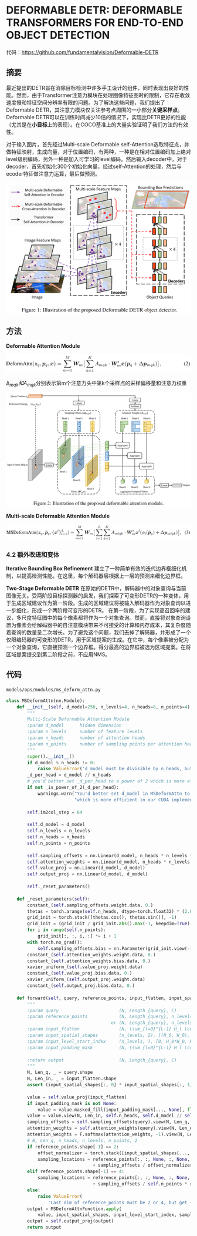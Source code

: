 # DEFORMABLE DETR: DEFORMABLE TRANSFORMERS FOR END-TO-END OBJECT DETECTION

代码：https://github.com/fundamentalvision/Deformable-DETR

## 摘要

最近提出的DETR旨在消除目标检测中许多手工设计的组件，同时表现出良好的性能。然而，由于Transformer注意力模块在处理图像特征图时的限制，它存在收敛速度慢和特征空间分辨率有限的问题。为了解决这些问题，我们提出了Deformable DETR，其注意力模块仅关注参考点周围的一小部分**关键采样点**。Deformable DETR可以在训练时间减少10倍的情况下，实现比DETR更好的性能（尤其是在**小目标**上的表现）。在COCO基准上的大量实验证明了我们方法的有效性。



对于输入图片，首先经过Multi-scale Deformable self-Attention选取特征点，并做特征映射，生成向量，对于位置编码，有两种，一种是在相对位置编码加上绝对level级别编码，另外一种是加入可学习的level编码。然后输入decoder中，对于decoder，首先初始化300个初始化向量，经过self-Attention的处理，然后与ecoder特征做注意力运算，最后做预测。

![1722858609712](assets/1722858609712.png)



## 方法

**Deformable Attention Module**

![1722857506026](assets/1722857506026.png)

$∆_{mqk}和A_{mqk}$分别表示第m个注意力头中第k个采样点的采样偏移量和注意力权重

![1722856086389](assets/1722856086389.png)

**Multi-scale Deformable Attention Module**

![1722857938563](assets/1722857938563.png)

### 4.2 额外改进和变体

**Iterative Bounding Box Refinement**  建立了一种简单有效的迭代边界框细化机制，以提高检测性能。在这里，每个解码器层根据上一层的预测来细化边界框。        

**Two-Stage Deformable DETR**  在原始的DETR中，解码器中的对象查询与当前图像无关。受两阶段目标探测器的启发，我们探索了可变形DETR的一种变体，用于生成区域建议作为第一阶段。生成的区域建议将被输入解码器作为对象查询以进一步细化，形成一个两阶段可变形的DETR。
    在第一阶段，为了实现高召回率的建议，多尺度特征图中的每个像素都将作为一个对象查询。然而，直接将对象查询设置为像素会给解码器中的自注意模块带来不可接受的计算和内存成本，其复杂度随着查询的数量呈二次增长。为了避免这个问题，我们去掉了解码器，并形成了一个仅限编码器的可变形的DETR，用于区域提案的生成。在它中，每个像素被分配为一个对象查询，它直接预测一个边界框。得分最高的边界框被选为区域提案。在将区域提案提交到第二阶段之前，不应用NMS。

## 代码



`models/ops/modules/ms_deform_attn.py`

```python
class MSDeformAttn(nn.Module):
    def __init__(self, d_model=256, n_levels=4, n_heads=8, n_points=4):
        """
        Multi-Scale Deformable Attention Module
        :param d_model      hidden dimension
        :param n_levels     number of feature levels
        :param n_heads      number of attention heads
        :param n_points     number of sampling points per attention head per feature level
        """
        super().__init__()
        if d_model % n_heads != 0:
            raise ValueError('d_model must be divisible by n_heads, but got {} and {}'.format(d_model, n_heads))
        _d_per_head = d_model // n_heads
        # you'd better set _d_per_head to a power of 2 which is more efficient in our CUDA implementation
        if not _is_power_of_2(_d_per_head):
            warnings.warn("You'd better set d_model in MSDeformAttn to make the dimension of each attention head a power of 2 "
                          "which is more efficient in our CUDA implementation.")

        self.im2col_step = 64

        self.d_model = d_model
        self.n_levels = n_levels
        self.n_heads = n_heads
        self.n_points = n_points

        self.sampling_offsets = nn.Linear(d_model, n_heads * n_levels * n_points * 2)
        self.attention_weights = nn.Linear(d_model, n_heads * n_levels * n_points)
        self.value_proj = nn.Linear(d_model, d_model)
        self.output_proj = nn.Linear(d_model, d_model)

        self._reset_parameters()

    def _reset_parameters(self):
        constant_(self.sampling_offsets.weight.data, 0.)
        thetas = torch.arange(self.n_heads, dtype=torch.float32) * (2.0 * math.pi / self.n_heads)
        grid_init = torch.stack([thetas.cos(), thetas.sin()], -1)
        grid_init = (grid_init / grid_init.abs().max(-1, keepdim=True)[0]).view(self.n_heads, 1, 1, 2).repeat(1, self.n_levels, self.n_points, 1)
        for i in range(self.n_points):
            grid_init[:, :, i, :] *= i + 1
        with torch.no_grad():
            self.sampling_offsets.bias = nn.Parameter(grid_init.view(-1))
        constant_(self.attention_weights.weight.data, 0.)
        constant_(self.attention_weights.bias.data, 0.)
        xavier_uniform_(self.value_proj.weight.data)
        constant_(self.value_proj.bias.data, 0.)
        xavier_uniform_(self.output_proj.weight.data)
        constant_(self.output_proj.bias.data, 0.)

    def forward(self, query, reference_points, input_flatten, input_spatial_shapes, input_level_start_index, input_padding_mask=None):
        """
        :param query                       (N, Length_{query}, C)
        :param reference_points            (N, Length_{query}, n_levels, 2), range in [0, 1], top-left (0,0), bottom-right (1, 1), including padding area
                                        or (N, Length_{query}, n_levels, 4), add additional (w, h) to form reference boxes
        :param input_flatten               (N, \sum_{l=0}^{L-1} H_l \cdot W_l, C)
        :param input_spatial_shapes        (n_levels, 2), [(H_0, W_0), (H_1, W_1), ..., (H_{L-1}, W_{L-1})]
        :param input_level_start_index     (n_levels, ), [0, H_0*W_0, H_0*W_0+H_1*W_1, H_0*W_0+H_1*W_1+H_2*W_2, ..., H_0*W_0+H_1*W_1+...+H_{L-1}*W_{L-1}]
        :param input_padding_mask          (N, \sum_{l=0}^{L-1} H_l \cdot W_l), True for padding elements, False for non-padding elements

        :return output                     (N, Length_{query}, C)
        """
        N, Len_q, _ = query.shape
        N, Len_in, _ = input_flatten.shape
        assert (input_spatial_shapes[:, 0] * input_spatial_shapes[:, 1]).sum() == Len_in

        value = self.value_proj(input_flatten)
        if input_padding_mask is not None:
            value = value.masked_fill(input_padding_mask[..., None], float(0))
        value = value.view(N, Len_in, self.n_heads, self.d_model // self.n_heads)
        sampling_offsets = self.sampling_offsets(query).view(N, Len_q, self.n_heads, self.n_levels, self.n_points, 2)
        attention_weights = self.attention_weights(query).view(N, Len_q, self.n_heads, self.n_levels * self.n_points)
        attention_weights = F.softmax(attention_weights, -1).view(N, Len_q, self.n_heads, self.n_levels, self.n_points)
        # N, Len_q, n_heads, n_levels, n_points, 2
        if reference_points.shape[-1] == 2:
            offset_normalizer = torch.stack([input_spatial_shapes[..., 1], input_spatial_shapes[..., 0]], -1)
            sampling_locations = reference_points[:, :, None, :, None, :] \
                                 + sampling_offsets / offset_normalizer[None, None, None, :, None, :]
        elif reference_points.shape[-1] == 4:
            sampling_locations = reference_points[:, :, None, :, None, :2] \
                                 + sampling_offsets / self.n_points * reference_points[:, :, None, :, None, 2:] * 0.5
        else:
            raise ValueError(
                'Last dim of reference_points must be 2 or 4, but get {} instead.'.format(reference_points.shape[-1]))
        output = MSDeformAttnFunction.apply(
            value, input_spatial_shapes, input_level_start_index, sampling_locations, attention_weights, self.im2col_step)
        output = self.output_proj(output)
        return output
```

